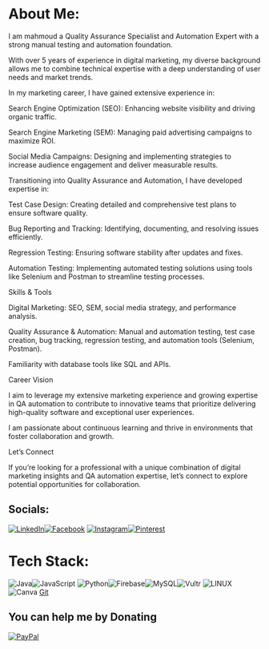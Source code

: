 #  About Me:
I am mahmoud a Quality Assurance Specialist and Automation Expert with a strong manual testing and automation foundation. 

With over 5 years of experience in digital marketing, my diverse background allows me to combine technical expertise with a deep understanding of user needs and market trends.

In my marketing career, I have gained extensive experience in:

Search Engine Optimization (SEO): Enhancing website visibility and driving organic traffic.

Search Engine Marketing (SEM): Managing paid advertising campaigns to maximize ROI.

Social Media Campaigns: Designing and implementing strategies to increase audience engagement and deliver measurable results.

Transitioning into Quality Assurance and Automation, I have developed expertise in:

Test Case Design: Creating detailed and comprehensive test plans to ensure software quality.

Bug Reporting and Tracking: Identifying, documenting, and resolving issues efficiently.

Regression Testing: Ensuring software stability after updates and fixes.

Automation Testing: Implementing automated testing solutions using tools like Selenium and Postman to streamline testing processes.

Skills & Tools

Digital Marketing: SEO, SEM, social media strategy, and performance analysis.

Quality Assurance & Automation: Manual and automation testing, test case creation, bug tracking, regression testing, and automation tools (Selenium, Postman).

Familiarity with database tools like SQL and APIs.

Career Vision

I aim to leverage my extensive marketing experience and growing expertise in QA automation to contribute to innovative teams that prioritize delivering high-quality software and exceptional user experiences. 

I am passionate about continuous learning and thrive in environments that foster collaboration and growth.

Let’s Connect

If you’re looking for a professional with a unique combination of digital marketing insights and QA automation expertise, let’s connect to explore potential opportunities for collaboration.

## Socials:
[![LinkedIn](https://img.shields.io/badge/LinkedIn-%230077B5.svg?logo=linkedin&logoColor=white)](https://linkedin.com/in/mamobarjos)[![Facebook](https://img.shields.io/badge/Facebook-%231877F2.svg?logo=Facebook&logoColor=white)](https://facebook.com/mamobarjos) [![Instagram](https://img.shields.io/badge/Instagram-%23E4405F.svg?logo=Instagram&logoColor=white)](https://instagram.com/mamobarjos)[![Pinterest](https://img.shields.io/badge/Pinterest-%23E60023.svg?logo=Pinterest&logoColor=white)](https://pinterest.com/mamobarjos) 
# Tech Stack:
![Java](https://img.shields.io/badge/java-%23ED8B00.svg?style=flat-square&logo=openjdk&logoColor=white)![JavaScript](https://img.shields.io/badge/javascript-%23323330.svg?style=flat-square&logo=javascript&logoColor=%23F7DF1E) ![Python](https://img.shields.io/badge/python-3670A0?style=flat-square&logo=python&logoColor=ffdd54)![Firebase](https://img.shields.io/badge/firebase-%23039BE5.svg?style=flat-square&logo=firebase)![MySQL](https://img.shields.io/badge/mysql-4479A1.svg?style=flat-square&logo=mysql&logoColor=white)![Vultr](https://img.shields.io/badge/Vultr-007BFC.svg?style=flat-square&logo=vultr) ![LINUX](https://img.shields.io/badge/Linux-FCC624?style=flat-square&logo=linux&logoColor=black)![Canva](https://img.shields.io/badge/Canva-%2300C4CC.svg?style=flat-square&logo=Canva&logoColor=white) [Git](https://img.shields.io/badge/git-%23F05033.svg?style=flat-square&logo=git&logoColor=white)

  ## You can help me by Donating
  [![PayPal](https://img.shields.io/badge/PayPal-00457C?style=for-the-badge&logo=paypal&logoColor=white)](https://paypal.me/mamobarjos) 

  
<!-- Proudly created with GPRM ( https://gprm.itsvg.in ) -->
